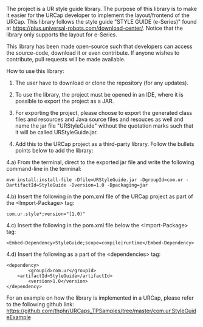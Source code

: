 The project is a UR style guide library. The purpose of this library is to make it easier for the URCap developer to implement the layout/frontend of the URCap. This library follows the style guide "STYLE GUIDE (e-Series)" found at https://plus.universal-robots.com/download-center/. Notice that the library only supports the layout for e-Series.

This library has been made open-source such that developers can access the source-code, download it or even contribute. If anyone wishes to contribute, pull requests will be made available. 

How to use this library:

1) The user have to download or clone the repository (for any updates).

2) To use the library, the project must be opened in an IDE, where it is possible to export the project as a JAR.

3) For exporting the project, please choose to export the generated class files and resources and Java source files and resouces as well and name the jar file "URStyleGuide" without the quotation marks such that it will be called URStyleGuide.jar.

4) Add this to the URCap project as a third-party library. Follow the bullets points below to add the library:
 
4.a) From the terminal, direct to the exported jar file  and write the following command-line in the terminal: 

	mvn install:install-file -Dfile=URStyleGuide.jar -DgroupId=com.ur -DartifactId=StyleGuide -Dversion=1.0 -Dpackaging=jar
      
4.b) Insert the following in the pom.xml file of the URCap project as part of the \<Import-Package> tag:
      
	com.ur.style*;version="[1.0)"
  
4.c) Insert the following in the pom.xml file below the \<Import-Package> tag:
     	
	<Embed-Dependency>StyleGuide;scope=compile|runtime</Embed-Dependency>
  
4.d) Insert the following as a part of the \<dependencies> tag:
     	
	<dependency>
        	<groupId>com.ur</groupId>
		<artifactId>StyleGuide</artifactId>
        	<version>1.0</version>
	</dependency>

For an example on how the library is implemented in a URCap, please refer to the following github link:
https://github.com/thphr/URCaps_TPSamples/tree/master/com.ur.StyleGuideExample
